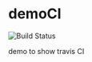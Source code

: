 # demoCI
![Build Status](https://travis-ci.com/hsthirumalesh/demoCI.svg?branch=main)

demo to show travis CI
